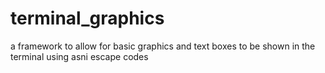# terminal_graphics
a framework to allow for basic graphics and text boxes to be shown in the terminal using asni escape codes